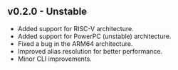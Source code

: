 ## v0.2.0 - Unstable

- Added support for RISC-V architecture.
- Added support for PowerPC (unstable) architecture.
- Fixed a bug in the ARM64 architecture.
- Improved alias resolution for better performance.
- Minor CLI improvements.
